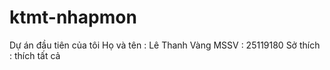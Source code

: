 # ktmt-nhapmon
Dự án đầu tiên của tôi
Họ và tên : Lê Thanh Vàng
MSSV : 25119180
Sở thích : thích tất cả